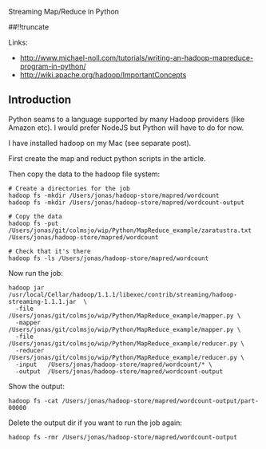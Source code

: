 Streaming Map/Reduce in Python

[meta:author]: <> (Jonas Colmsjo)
[meta:title]: <> (Streaming Map/Reduce in Python)
[meta:date]: <> (2013-02-27)
[meta:nested:key]: <> (Metadata value)

##!!truncate

Links:

 * http://www.michael-noll.com/tutorials/writing-an-hadoop-mapreduce-program-in-python/
 * http://wiki.apache.org/hadoop/ImportantConcepts


## Introduction

Python seams to a language supported by many Hadoop providers (like Amazon etc). I would prefer
NodeJS but Python will have to do for now.

I have installed hadoop on my Mac (see separate post).

First create the map and reduct python scripts in the article.

Then copy the data to the hadoop file system:

```
# Create a directories for the job
hadoop fs -mkdir /Users/jonas/hadoop-store/mapred/wordcount
hadoop fs -mkdir /Users/jonas/hadoop-store/mapred/wordcount-output

# Copy the data
hadoop fs -put /Users/jonas/git/colmsjo/wip/Python/MapReduce_example/zaratustra.txt /Users/jonas/hadoop-store/mapred/wordcount

# Check that it's there
hadoop fs -ls /Users/jonas/hadoop-store/mapred/wordcount
```

Now run the job:

```
hadoop jar /usr/local/Cellar/hadoop/1.1.1/libexec/contrib/streaming/hadoop-streaming-1.1.1.jar  \
  -file    /Users/jonas/git/colmsjo/wip/Python/MapReduce_example/mapper.py \
  -mapper  /Users/jonas/git/colmsjo/wip/Python/MapReduce_example/mapper.py \
  -file    /Users/jonas/git/colmsjo/wip/Python/MapReduce_example/reducer.py \
  -reducer /Users/jonas/git/colmsjo/wip/Python/MapReduce_example/reducer.py \
  -input   /Users/jonas/hadoop-store/mapred/wordcount/* \
  -output  /Users/jonas/hadoop-store/mapred/wordcount-output
```

Show the output:

```
hadoop fs -cat /Users/jonas/hadoop-store/mapred/wordcount-output/part-00000
```

Delete the output dir if you want to run the job again:

```
hadoop fs -rmr /Users/jonas/hadoop-store/mapred/wordcount-output
```

